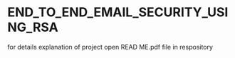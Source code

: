 # END_TO_END_EMAIL_SECURITY_USING_RSA
for details explanation of project open READ ME.pdf file in respository
